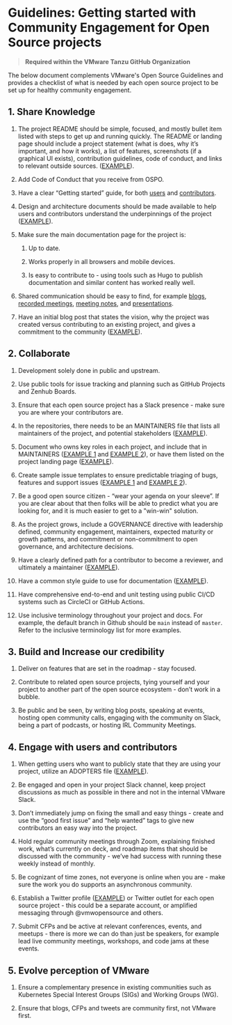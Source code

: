 # Guidelines: Getting started with Community Engagement for Open Source projects

> **Required within the VMware Tanzu GitHub Organization**

The below document complements VMware's Open Source Guidelines and provides a checklist of what is needed by each open source project to be set up for healthy community engagement.

## 1. Share Knowledge

1. The project README should be simple, focused, and mostly bullet item listed with steps to get up and running quickly. The README or landing page should include a project statement (what is does, why it’s important, and how it works), a list of features, screenshots (if a graphical UI exists), contribution guidelines, code of conduct, and links to relevant outside sources. ([EXAMPLE](https://gist.github.com/jonasrosland/8bf2e270887aa8514a19fd55335e9915)).

1. Add Code of Conduct that you receive from OSPO.

1. Have a clear “Getting started” guide, for both [users](https://velero.io/docs/v1.6/basic-install/) and [contributors](https://velero.io/docs/v1.6/start-contributing/).

1. Design and architecture documents should be made available to help users and contributors understand the underpinnings of the project ([EXAMPLE](https://github.com/vmware-tanzu/antrea/blob/main/docs/design/architecture.md)).

1. Make sure the main documentation page for the project is:

   1. Up to date.

   1. Works properly in all browsers and mobile devices.

   1. Is easy to contribute to - using tools such as Hugo to publish documentation and similar content has worked really well.

1. Shared communication should be easy to find, for example [blogs](https://octant.dev/blog/), [recorded meetings](https://www.youtube.com/playlist?list=PL7bmigfV0EqQRysvqvqOtRNk4L5S7uqwM), [meeting notes](https://hackmd.io/Jq6F5zqZR7S80CeDWUklkA?view), and [presentations](https://velero.io/resources/).

1. Have an initial blog post that states the vision, why the project was created versus contributing to an existing project, and gives a commitment to the community ([EXAMPLE](https://tanzu.vmware.com/content/blog/seeing-is-believing-octant-reveals-the-objects-running-in-kubernetes-clusters)).

## 2. Collaborate

1. Development solely done in public and upstream.

1. Use public tools for issue tracking and planning such as GitHub Projects and Zenhub Boards.

1. Ensure that each open source project has a Slack presence - make sure you are where your contributors are.

1. In the repositories, there needs to be an MAINTAINERS file that lists all maintainers of the project, and potential stakeholders ([EXAMPLE](https://github.com/goharbor/community/blob/master/MAINTAINERS.md)).

1. Document who owns key roles in each project, and include that in MAINTAINERS ([EXAMPLE 1](https://github.com/vmware-tanzu/velero/blob/main/MAINTAINERS.md) and [EXAMPLE 2](https://github.com/goharbor/community/blob/master/MAINTAINERS.md)), or have them listed on the project landing page ([EXAMPLE](https://carvel.dev/)).

1. Create sample issue templates to ensure predictable triaging of bugs, features and support issues  ([EXAMPLE 1](https://github.com/vmware-tanzu/sonobuoy/blob/master/.github/ISSUE_TEMPLATE/bug_report.md) and [EXAMPLE 2](https://github.com/vmware-tanzu/velero/blob/master/.github/ISSUE_TEMPLATE/feature-enhancement-request.md)).

1. Be a good open source citizen - “wear your agenda on your sleeve”. If you are clear about that then folks will be able to predict what you are looking for, and it is much easier to get to a "win-win" solution.

1. As the project grows, include a GOVERNANCE directive with leadership defined, community engagement, maintainers, expected maturity or growth patterns, and commitment or non-commitment to open governance, and architecture decisions.

1. Have a clearly defined path for a contributor to become a reviewer, and ultimately a maintainer ([EXAMPLE](https://github.com/vmware-tanzu/antrea/blob/main/GOVERNANCE.md#maintainers)).

1. Have a common style guide to use for documentation ([EXAMPLE](https://github.com/vmware-tanzu/velero/blob/main/site/content/docs/v1.5/style-guide.md)).

1. Have comprehensive end-to-end and unit testing using public CI/CD systems such as CircleCI or GitHub Actions.

1. Use inclusive terminology throughout your project and docs. For example, the default branch in Github should be `main` instead of `master`. Refer to the inclusive terminology list for more examples.

## 3. Build and Increase our credibility

1. Deliver on features that are set in the roadmap - stay focused.

1. Contribute to related open source projects, tying yourself and your project to another part of the open source ecosystem - don’t work in a bubble.

1. Be public and be seen, by writing blog posts, speaking at events, hosting open community calls, engaging with the community on Slack, being a part of podcasts, or hosting IRL Community Meetings.

## 4. Engage with users and contributors

1. When getting users who want to publicly state that they are using your project, utilize an ADOPTERS file ([EXAMPLE](https://github.com/vmware-tanzu/velero/blob/main/ADOPTERS.md)).

1. Be engaged and open in your project Slack channel, keep project discussions as much as possible in there and not in the internal VMware Slack.

1. Don’t immediately jump on fixing the small and easy things - create and use the “good first issue” and “help wanted” tags to give new contributors an easy way into the project.

1. Hold regular community meetings through Zoom, explaining finished work, what’s currently on deck, and roadmap items that should be discussed with the community - we’ve had success with running these weekly instead of monthly.

1. Be cognizant of time zones, not everyone is online when you are - make sure the work you do supports an asynchronous community.

1. Establish a Twitter profile ([EXAMPLE](https://twitter.com/projectvelero)) or Twitter outlet for each open source project - this could be a separate account, or amplified messaging through @vmwopensource and others.

1. Submit CFPs and be active at relevant conferences, events, and meetups - there is more we can do than just be speakers, for example lead live community meetings, workshops, and code jams at these events.

## 5. Evolve perception of VMware

1. Ensure a complementary presence in existing communities such as Kubernetes Special Interest Groups (SIGs) and Working Groups (WG).

1. Ensure that blogs, CFPs and tweets are community first, not VMware first.
